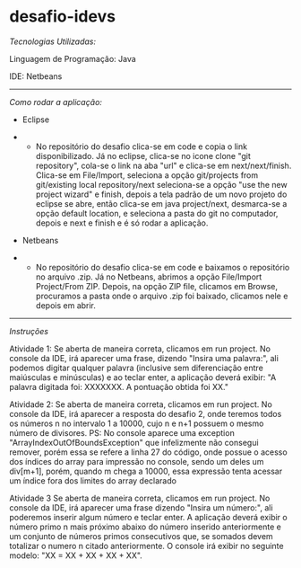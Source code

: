 # desafio-idevs

*Tecnologias Utilizadas:*

Linguagem de Programação: Java

IDE: Netbeans


_________________________________________________________________________________________________________________________________________________________________________


*Como rodar a aplicação:*

- Eclipse
- - No repositório do desafio clica-se em code e copia o link disponibilizado. Já no eclipse, clica-se no icone clone "git repository", cola-se o link na aba "url" e clica-se em next/next/finish. Clica-se em File/Import, seleciona a opção git/projects from git/existing local repository/next seleciona-se a opção "use the new project wizard" e finish, depois a tela padrão de um novo projeto do eclipse se abre, então clica-se em java project/next, desmarca-se a opção default location, e seleciona a pasta do git no computador, depois e next e finish e é só rodar a aplicação.

- Netbeans
- - No repositório do desafio clica-se em code e baixamos o repositório no arquivo .zip. Já no Netbeans, abrimos a opção File/Import Project/From ZIP. Depois, na opção ZIP file, clicamos em Browse, procuramos a pasta onde o arquivo .zip foi baixado, clicamos nele e depois em abrir.


_______________________________________________________________________________________________________________________________________________________________________


*Instruções*

Atividade 1: Se aberta de maneira correta, clicamos em run project.
             No console da IDE, irá aparecer uma frase, dizendo "Insira uma palavra:", ali podemos digitar qualquer palavra (inclusive sem diferenciação entre maiúsculas e minúsculas) e ao teclar enter, a aplicação deverá exibir: "A palavra digitada foi: XXXXXXX. A pontuação obtida foi XX."



Atividade 2: Se aberta de maneira correta, clicamos em run project.
             No console da IDE, irá aparecer a resposta do desafio 2, onde teremos todos os números n no intervalo 1 a 10000, cujo n e n+1 possuem o mesmo número de divisores. 
             PS: No console aparece uma exception "ArrayIndexOutOfBoundsException" que infelizmente não consegui remover, porém essa se refere a linha 27 do código, onde possue o acesso dos índices do array para impressão no console, sendo um deles um div[m+1], porém, quando m chega a 10000, essa expressão tenta acessar um índice fora dos limites do array declarado             



Atividade 3 Se aberta de maneira correta, clicamos em run project.
            No console da IDE, irá aparecer uma frase dizendo "Insira um número:", ali poderemos inserir algum número e teclar enter. A aplicação deverá exibir o número primo n mais próximo abaixo do número inserido anteriormente e um conjunto de números primos consecutivos que, se somados devem totalizar o numero n citado anteriormente. O console irá exibir no seguinte modelo: "XX = XX + XX + XX + XX".
